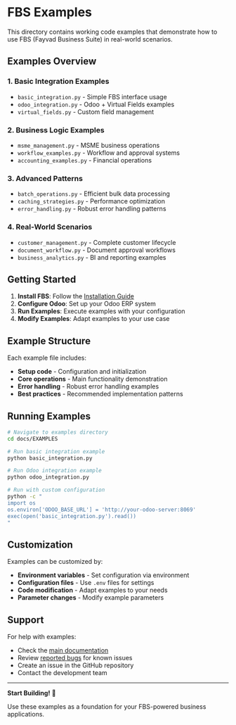 # FBS Examples

This directory contains working code examples that demonstrate how to use FBS (Fayvad Business Suite) in real-world scenarios.

## Examples Overview

### **1. Basic Integration Examples**
- `basic_integration.py` - Simple FBS interface usage
- `odoo_integration.py` - Odoo + Virtual Fields examples
- `virtual_fields.py` - Custom field management

### **2. Business Logic Examples**
- `msme_management.py` - MSME business operations
- `workflow_examples.py` - Workflow and approval systems
- `accounting_examples.py` - Financial operations

### **3. Advanced Patterns**
- `batch_operations.py` - Efficient bulk data processing
- `caching_strategies.py` - Performance optimization
- `error_handling.py` - Robust error handling patterns

### **4. Real-World Scenarios**
- `customer_management.py` - Complete customer lifecycle
- `document_workflow.py` - Document approval workflows
- `business_analytics.py` - BI and reporting examples

## Getting Started

1. **Install FBS**: Follow the [Installation Guide](../INSTALLATION.md)
2. **Configure Odoo**: Set up your Odoo ERP system
3. **Run Examples**: Execute examples with your configuration
4. **Modify Examples**: Adapt examples to your use case

## Example Structure

Each example file includes:
- **Setup code** - Configuration and initialization
- **Core operations** - Main functionality demonstration
- **Error handling** - Robust error handling examples
- **Best practices** - Recommended implementation patterns

## Running Examples

```bash
# Navigate to examples directory
cd docs/EXAMPLES

# Run basic integration example
python basic_integration.py

# Run Odoo integration example
python odoo_integration.py

# Run with custom configuration
python -c "
import os
os.environ['ODOO_BASE_URL'] = 'http://your-odoo-server:8069'
exec(open('basic_integration.py').read())
"
```

## Customization

Examples can be customized by:
- **Environment variables** - Set configuration via environment
- **Configuration files** - Use `.env` files for settings
- **Code modification** - Adapt examples to your needs
- **Parameter changes** - Modify example parameters

## Support

For help with examples:
- Check the [main documentation](../README.md)
- Review [reported bugs](../reported%20bugs/) for known issues
- Create an issue in the GitHub repository
- Contact the development team

---

**Start Building!** 🚀

Use these examples as a foundation for your FBS-powered business applications.
